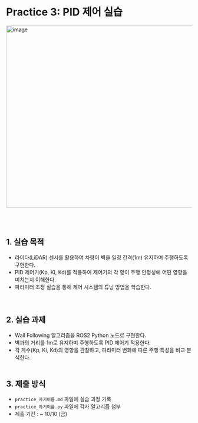 # Practice 3: PID 제어 실습 
<img width="1279" height="493" alt="image" src="https://github.com/user-attachments/assets/d41462d8-4596-4c6d-9d24-515604809640" />

<br><br>

## 1. 실습 목적
- 라이다(LiDAR) 센서를 활용하여 차량이 벽을 일정 간격(1m) 유지하며 주행하도록 구현한다.
- PID 제어기(Kp, Ki, Kd)를 적용하여 제어기의 각 항이 주행 안정성에 어떤 영향을 미치는지 이해한다.
- 파라미터 조정 실습을 통해 제어 시스템의 튜닝 방법을 학습한다.<br><br><br>

## 2. 실습 과제
- Wall Following 알고리즘을 ROS2 Python 노드로 구현한다.
- 벽과의 거리를 1m로 유지하며 주행하도록 PID 제어기 적용한다.
- 각 계수(Kp, Ki, Kd)의 영향을 관찰하고, 파라미터 변화에 따른 주행 특성을 비교·분석한다.
  <br><br>

## 3. 제출 방식
- `practice_자기이름.md` 파일에 실습 과정 기록
- `practice_자기이름.py` 파일에 각자 알고리즘 첨부
- 제출 기간 : ~ 10/10 (금)
